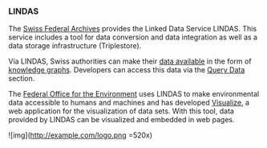 ### LINDAS

The [Swiss Federal Archives](https://www.bar.admin.ch/bar/en/home.html) provides the Linked Data Service LINDAS. This service includes a tool for data conversion and data integration as well as a data storage infrastructure (Triplestore).

Via LINDAS, Swiss authorities can make their [data available](https://lindas.admin.ch/publish/?lang=en) in the form of [knowledge graphs](https://en.wikipedia.org/wiki/Knowledge_graph#:~:text=In%20knowledge%20representation%20and%20reasoning,%E2%80%93%20with%20free%2Dform%20semantics.). Developers can access this data via the [Query Data](https://lindas.admin.ch/sparql/?lang=en) section.

The [Federal Office for the Environment](https://www.bafu.admin.ch/bafu/en/home.html) uses LINDAS to make environmental data accessible to humans and machines and has developed [Visualize](https://www.visualize.admin.ch/en), a web application for the visualization of data sets. With this tool, data provided by LINDAS can be visualized and embedded in web pages.

![img](http://example.com/logo.png =520x)
